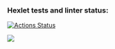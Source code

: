 ### Hexlet tests and linter status:
[![Actions Status](https://github.com/LosVetaliy/frontend-project-lvl1/workflows/hexlet-check/badge.svg)](https://github.com/LosVetaliy/frontend-project-lvl1/actions)

<a href="https://codeclimate.com/github/LosVetaliy/frontend-project-lvl1/maintainability"><img src="https://api.codeclimate.com/v1/badges/4cd8cc1fb80bd3a8f25a/maintainability" /></a>

<a href="https://asciinema.org/a/3BBPD0LlKL8Gbep87WHegbnNt"></a>

<a href="https://asciinema.org/a/coTHdJzpOi96L68vcrFJWvnw6"></a>

<a href='https://asciinema.org/a/sPykiWyVc9v8SiQ9x8wIbRCxl'></a>

<a href='https://asciinema.org/a/ssn0V2Q4GYKcTkMHsvqW4MKyX'></a>

<a href='https://asciinema.org/a/yMvZNJJ3rdJS9xlqBFHxELMtV'></a>

<a href='https://asciinema.org/a/5Q2WKFlfpjdFtMoK63yuYYJvo'></a>